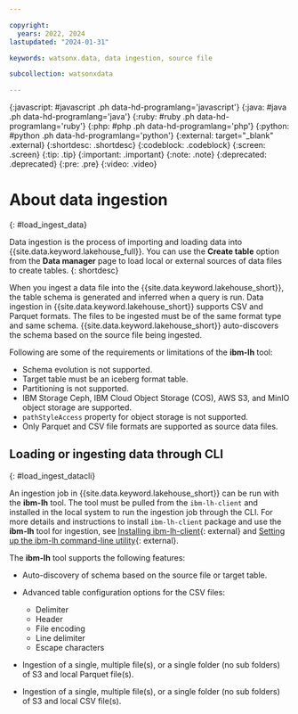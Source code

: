```yaml
---

copyright:
  years: 2022, 2024
lastupdated: "2024-01-31"

keywords: watsonx.data, data ingestion, source file

subcollection: watsonxdata

---
```


{:javascript: #javascript .ph data-hd-programlang='javascript'}
{:java: #java .ph data-hd-programlang='java'}
{:ruby: #ruby .ph data-hd-programlang='ruby'}
{:php: #php .ph data-hd-programlang='php'}
{:python: #python .ph data-hd-programlang='python'}
{:external: target="_blank" .external}
{:shortdesc: .shortdesc}
{:codeblock: .codeblock}
{:screen: .screen}
{:tip: .tip}
{:important: .important}
{:note: .note}
{:deprecated: .deprecated}
{:pre: .pre}
{:video: .video}

# About data ingestion
{: #load_ingest_data}

Data ingestion is the process of importing and loading data into {{site.data.keyword.lakehouse_full}}. You can use the **Create table** option from the **Data manager** page to load local or external sources of data files to create tables.
{: shortdesc}

When you ingest a data file into the {{site.data.keyword.lakehouse_short}}, the table schema is generated and inferred when a query is run.
Data ingestion in {{site.data.keyword.lakehouse_short}} supports CSV and Parquet formats. The files to be ingested must be of the same format type and same schema. {{site.data.keyword.lakehouse_short}} auto-discovers the schema based on the source file being ingested.

Following are some of the requirements or limitations of the **ibm-lh** tool:

* Schema evolution is not supported.
* Target table must be an iceberg format table.
* Partitioning is not supported.
* IBM Storage Ceph, IBM Cloud Object Storage (COS), AWS S3, and MinIO object storage are supported.
* `pathStyleAccess` property for object storage is not supported.
* Only Parquet and CSV file formats are supported as source data files.

## Loading or ingesting data through CLI
{: #load_ingest_datacli}

An ingestion job in {{site.data.keyword.lakehouse_short}} can be run with the **ibm-lh** tool. The tool must be pulled from the `ibm-lh-client` and installed in the local system to run the ingestion job through the CLI. For more details and instructions to install `ibm-lh-client` package and use the **ibm-lh** tool for ingestion, see [Installing ibm-lh-client](https://www.ibm.com/docs/en/watsonxdata/1.1.x?topic=package-installing-lh-client){: external} and [Setting up the ibm-lh command-line utility](https://www.ibm.com/docs/en/watsonxdata/1.1.x?topic=utilities-setting-up-lh-cli-utility){: external}.

The **ibm-lh** tool supports the following features:

- Auto-discovery of schema based on the source file or target table.
- Advanced table configuration options for the CSV files:

   * Delimiter
   * Header
   * File encoding
   * Line delimiter
   * Escape characters

- Ingestion of a single, multiple file(s), or a single folder (no sub folders) of S3 and local Parquet file(s).
- Ingestion of a single, multiple file(s), or a single folder (no sub folders) of S3 and local CSV file(s).
